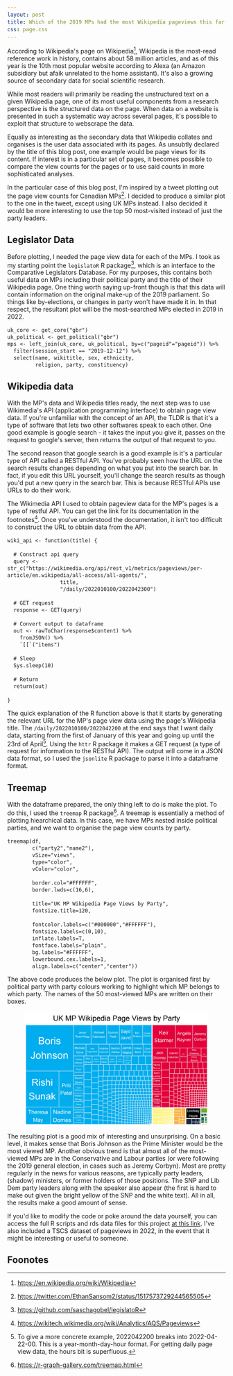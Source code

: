 ```yaml
---
layout: post
title: Which of the 2019 MPs had the most Wikipedia pageviews this far into 2022?
css: page.css
---
```


According to Wikipedia's page on Wikipedia[^1], Wikipedia is the most-read reference work in history, contains about 58 million articles, and as of this year is the 10th most popular website according to Alexa (an Amazon subsidiary but afaik unrelated to the home assistant). It's also a growing source of secondary data for social scientific research.

While most readers will primarily be reading the unstructured text on a given Wikipedia page, one of its most useful components from a research perspective is the structured data on the page. When data on a website is presented in such a systematic way across several pages, it's possible to exploit that structure to webscrape the data.

Equally as interesting as the secondary data that Wikipedia collates and organises is the user data associated with its pages. As unsubtly declared by the title of this blog post, one example would be page views for its content. If interest is in a particular set of pages, it becomes possible to compare the view counts for the pages or to use said counts in more sophisticated analyses.

In the particular case of this blog post, I'm inspired by a tweet plotting out the page view counts for Canadian MPs[^2]. I decided to produce a similar plot to the one in the tweet, except using UK MPs instead. I also decided it would be more interesting to use the top 50 most-visited instead of just the party leaders. 

## Legislator Data

Before plotting, I needed the page view data for each of the MPs. I took as my starting point the `legislatoR` R package[^3], which is an interface to the Comparative Legislators Database. For my purposes, this contains both useful data on MPs including their political party and the title of their Wikipedia page. One thing worth saying up-front though is that this data will contain information on the original make-up of the 2019 parliament. So things like by-elections, or changes in party won't have made it in. In that respect, the resultant plot will be the most-searched MPs elected in 2019 in 2022.

```
uk_core <- get_core("gbr")
uk_political <- get_political("gbr")
mps <- left_join(uk_core, uk_political, by=c("pageid"="pageid")) %>%
  filter(session_start == "2019-12-12") %>%
  select(name, wikititle, sex, ethnicity,  
         religion, party, constituency)
```

## Wikipedia data

With the MP's data and Wikipedia titles ready, the next step was to use Wikimedia's API (application programming interface) to obtain page view data. If you're unfamiliar with the concept of an API, the TLDR is that it's a type of software that lets two other softwares speak to each other. One good example is google search - it takes the input you give it, passes on the request to google's server, then returns the output of that request to you.

The second reason that google search is a good example is it's a particular type of API called a RESTful API. You've probably seen how the URL on the search results changes depending on what you put into the search bar. In fact, if you edit this URL yourself, you'll change the search results as though you'd put a new query in the search bar. This is because RESTful APIs use URLs to do their work.

The Wikimedia API I used to obtain pageview data for the MP's pages is a type of restful API. You can get the link for its documentation in the footnotes[^4]. Once you've understood the documentation, it isn't too difficult to construct the URL to obtain data from the API.

```
wiki_api <- function(title) {

  # Construct api query
  query <- str_c("https://wikimedia.org/api/rest_v1/metrics/pageviews/per-article/en.wikipedia/all-access/all-agents/",
                 title,
                 "/daily/2022010100/2022042300")

  # GET request
  response <- GET(query)

  # Convert output to dataframe
  out <- rawToChar(response$content) %>%
    fromJSON() %>%
    `[[`("items")

  # Sleep
  Sys.sleep(10)

  # Return
  return(out)

}
```

The quick explanation of the R function above is that it starts by generating the relevant URL for the MP's page view data using the page's Wikipedia title. The `/daily/2022010100/2022042200` at the end says that I want daily data, starting from the first of January of this year and going up until the 23rd of April[^5]. Using the `httr` R package it makes a GET request (a type of request for information to the RESTful API). The output will come in a JSON data format, so I used the `jsonlite` R package to parse it into a dataframe format.

## Treemap

With the dataframe prepared, the only thing left to do is make the plot. To do this, I used the `treemap` R package[^6]. A treemap is essentially a method of plotting hiearchical data. In this case, we have MPs nested inside political parties, and we want to organise the page view counts by party.

```
treemap(df,
        c("party2","name2"),
        vSize="views",
        type="color",
        vColor="color",

        border.col="#FFFFFF",
        border.lwds=c(16,6),

        title="UK MP Wikipedia Page Views by Party",
        fontsize.title=120,

        fontcolor.labels=c("#000000","#FFFFFF"),
        fontsize.labels=c(0,10),
        inflate.labels=T,
        fontface.labels="plain",
        bg.labels="#FFFFFF",
        lowerbound.cex.labels=1,
        align.labels=c("center","center"))
```

The above code produces the below plot. The plot is organised first by political party with party colours working to highlight which MP belongs to which party. The names of the 50 most-viewed MPs are written on their boxes.

<figure>
  <img src="/assets/images/tree.jpeg" alt="Treeplot of MP pageviews" class="blog-image">
</figure>

The resulting plot is a good mix of interesting and unsurprising. On a basic level, it makes sense that Boris Johnson as the Prime Minister would be the most viewed MP. Another obvious trend is that almost all of the most-viewed MPs are in the Conservative and Labour parties (or were following the 2019 general election, in cases such as Jeremy Corbyn). Most are pretty regularly in the news for various reasons, are typically party leaders, (shadow) ministers, or former holders of those positions. The SNP and Lib Dem party leaders along with the speaker also appear (the first is hard to make out given the bright yellow of the SNP and the white text). All in all, the results make a good amount of sense.

If you'd like to modify the code or poke around the data yourself, you can access the full R scripts and rds data files for this project [at this link](https://github.com/philswatton/mp_pageviews_2022). I've also included a TSCS dataset of pageviews in 2022, in the event that it might be interesting or useful to someone.

## Foonotes

[^1]: <https://en.wikipedia.org/wiki/Wikipedia>
[^2]: <https://twitter.com/EthanSansom2/status/1517573729244565505>
[^3]: <https://github.com/saschagobel/legislatoR>
[^4]: <https://wikitech.wikimedia.org/wiki/Analytics/AQS/Pageviews>
[^5]: To give a more concrete example, 2022042200 breaks into 2022-04-22-00. This is a year-month-day-hour format. For getting daily page view data, the hours bit is superfluous.
[^6]: <https://r-graph-gallery.com/treemap.html>